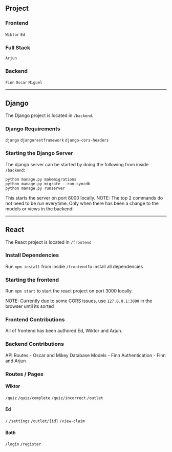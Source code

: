 ## Project
### Frontend
`Wiktor`
`Ed`

### Full Stack
`Arjun`

### Backend
`Finn`
`Oscar`
`Miguel`



---
## Django
The Django project is located in `/backend`.

### Django Requirements
`django`
`djangorestframework`
`django-cors-headers`

### Starting the Django Server
The django server can be started by doing the following from inside `/backend`:
```
python manage.py makemigrations
python manage.py migrate --run-syncdb
python manage.py runserver
```

This starts the server on port 8000 locally.
NOTE: The top 2 commands do not need to be run everytime. Only when there has been a change to the models or views in the backend!



---
## React
The React project is located in `/frontend`

### Install Dependencies
Run `npm install` from insdie `/frontend` to install all dependencies

### Starting the frontend
Run `npm start` to start the react project on port 3000 locally.

NOTE: Currently due to some CORS issues, use `127.0.0.1:3000` in the browser until its sorted

### Frontend Contributions
All of frontend has been authored Ed, Wiktor and Arjun.

### Backend Contributions
API Routes - Oscar and Mikey
Database Models - Finn
Authentication - Finn and Arjun


### Routes / Pages
#### Wiktor
`/quiz`
`/quiz/complete`
`/quiz/incorrect`
`/outlet`

#### Ed
`/`
`/settings`
`/outlet/{id}`
`/view-claim`

#### Both
`/login`
`/register`
